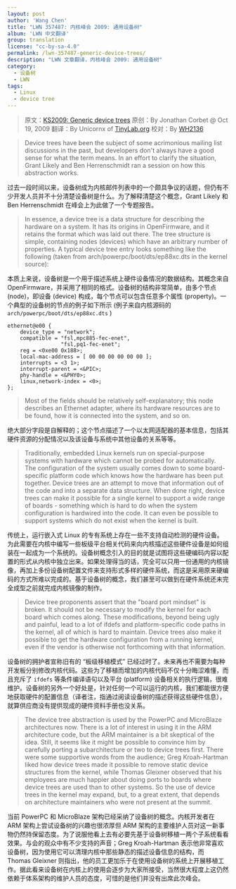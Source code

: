 ```yaml
---
layout: post
author: 'Wang Chen'
title: "LWN 357487: 内核峰会 2009: 通用设备树"
album: 'LWN 中文翻译'
group: translation
license: "cc-by-sa-4.0"
permalink: /lwn-357487-generic-device-trees/
description: "LWN 文章翻译，内核峰会 2009: 通用设备树"
category:
  - 设备树
  - LWN
tags:
  - Linux
  - device tree
---
```


> 原文：[KS2009: Generic device trees](https://lwn.net/Articles/357487/)
> 原创：By Jonathan Corbet @ Oct 19, 2009
> 翻译：By Unicornx of [TinyLab.org][1]
> 校对：By [WH2136](https://github.com/WH2136)

> Device trees have been the subject of some acrimonious mailing list discussions in the past, but developers don't always have a good sense for what the term means. In an effort to clarify the situation, Grant Likely and Ben Herrenschmidt ran a session on how this abstraction works.

过去一段时间以来，设备树成为内核邮件列表中的一个颇具争议的话题，但仍有不少开发人员并不十分清楚设备树是什么。为了解释清楚这个概念，Grant Likely 和 Ben Herrenschmidt 在峰会上为此做了一个专题报告。

> In essence, a device tree is a data structure for describing the hardware on a system. It has its origins in OpenFirmware, and it retains the format which was laid out there. The tree structure is simple, containing nodes (devices) which have an arbitrary number of properties. A typical device tree entry looks something like the following (taken from arch/powerpc/boot/dts/ep88xc.dts in the kernel source):

本质上来说，设备树是一个用于描述系统上硬件设备情况的数据结构。其概念来自 OpenFirmware，并采用了相同的格式。设备树的结构非常简单，由多个节点 (node)，即设备 (device) 构成，每个节点可以包含任意多个属性 (property)。一个典型的设备树的节点的例子如下所示 (例子来自内核源码的 `arch/powerpc/boot/dts/ep88xc.dts` )
	
	ethernet@e00 {
		device_type = "network";
		compatible = "fsl,mpc885-fec-enet",
					 "fsl,pq1-fec-enet";
		reg = <0xe00 0x188>;
		local-mac-address = [ 00 00 00 00 00 00 ];
		interrupts = <3 1>;
		interrupt-parent = <&PIC>;
		phy-handle = <&PHY0>;
		linux,network-index = <0>;
	};

> Most of the fields should be relatively self-explanatory; this node describes an Ethernet adapter, where its hardware resources are to be found, how it is connected into the system, and so on.

绝大部分字段是自解释的；这个节点描述了一个以太网适配器的基本信息，包括其硬件资源的分配情况以及该设备与系统中其他设备的关系等等。

> Traditionally, embedded Linux kernels run on special-purpose systems with hardware which cannot be probed for automatically. The configuration of the system usually comes down to some board-specific platform code which knows how the hardware has been put together. Device trees are an attempt to move that information out of the code and into a separate data structure. When done right, device trees can make it possible for a single kernel to support a wide range of boards - something which is hard to do when the system configuration is hardwired into the code. It can even be possible to support systems which do not exist when the kernel is built.

传统上，运行嵌入式 Linux 的专有系统上存在一些不支持自动检测的硬件设备。为此需要在内核中编写一些板级平台相关代码来向内核描述这些硬件设备是如何组装在一起成为一个系统的。设备树概念引入的目的就是试图将这些硬编码内容以配置的形式从内核中独立出来。如果处理得当的话，完全可以只用一份通用的内核镜像，再加上多份设备树配置文件来支持形式多样的硬件系统，而这是采用原来硬编码的方式所难以完成的。基于设备树的概念，我们甚至可以做到在硬件系统还未完全成型之前就完成内核镜像的制作。

> Device tree proponents assert that the "board port mindset" is broken. It should not be necessary to modify the kernel for each board which comes along. These modifications, beyond being ugly and painful, lead to a lot of ifdefs and platform-specific code paths in the kernel, all of which is hard to maintain. Device trees also make it possible to get the hardware configuration from a running kernel, even if the vendor is otherwise not forthcoming with that information.

设备树的拥护者宣称旧有的 “板级移植模式” 已经过时了。未来再也不需要为每种开发板分别修改内核代码。这些为了移植而增加的内核代码不仅十分晦涩难懂，而且充斥了 `ifdefs` 等条件编译语句以及平台 (platform) 设备相关的执行逻辑，很难维护。设备树的另外一个好处是，针对任何一个可以运行的内核，我们都能很方便地获取硬件的配置信息（译者注，指通过阅读设备树的描述获得这些硬件信息），就算供应商没有提供现成的硬件资料手册也没关系。

> The device tree abstraction is used by the PowerPC and MicroBlaze architectures now. There is a lot of interest in using it in the ARM architecture code, but the ARM maintainer is a bit skeptical of the idea. Still, it seems like it might be possible to convince him by carefully porting a subarchitecture or two to device trees first. There were some supportive words from the audience; Greg Kroah-Hartman liked how device trees made it possible to remove static device structures from the kernel, while Thomas Gleixner observed that his employees are much happier about doing ports to boards where device trees are used than to other systems. So the use of device trees in the kernel may expand, but, to a great extent, that depends on architecture maintainers who were not present at the summit.

当前 PowerPC 和 MicroBlaze 架构已经采纳了设备树的概念。内核开发者在 ARM 架构上尝试设备树的兴趣也很浓厚但 ARM 架构的主要维护人员对这一新事物仍然持保留态度。为了说服他看上去有必要先基于设备树移植一两个子系统看看效果。与会的观众中有不少支持的声音；Greg Kroah-Hartman 表示他非常喜欢设备树，因为使用它可以清理内核中那些静态的描述设备信息的结构，而 Thomas Gleixner 则指出，他的员工更加乐于在使用设备树的系统上开展移植工作。据此看来设备树在内核上的使用会逐步为大家所接受，当然很大程度上这仍然依赖于体系架构的维护人员的态度，可惜的是他们并没有出席此次峰会。

[1]: http://tinylab.org
